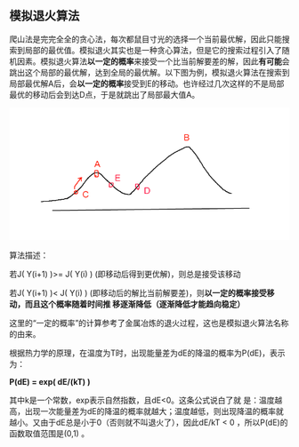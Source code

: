 ## 模拟退火算法

爬山法是完完全全的贪心法，每次都鼠目寸光的选择一个当前最优解，因此只能搜索到局部的最优值。模拟退火其实也是一种贪心算法，但是它的搜索过程引入了随机因素。模拟退火算法**以一定的概率**来接受一个比当前解要差的解，因此**有可能**会跳出这个局部的最优解，达到全局的最优解。以下图为例，模拟退火算法在搜索到局部最优解A后，会**以一定的概率**接受到E的移动。也许经过几次这样的不是局部最优的移动后会到达D点，于是就跳出了局部最大值A。

![](imgs/54.png)

算法描述：

若J( Y(i+1) )>= J( Y(i) )  (即移动后得到更优解)，则总是接受该移动

若J( Y(i+1) )< J( Y(i) )  (即移动后的解比当前解要差)，则**以一定的概率接受移动，而且这个概率随着时间推	移逐渐降低（逐渐降低才能趋向稳定）**

这里的“一定的概率”的计算参考了金属冶炼的退火过程，这也是模拟退火算法名称的由来。

根据热力学的原理，在温度为T时，出现能量差为dE的降温的概率为P(dE)，表示为：

**P(dE) = exp( dE/(kT) )**

其中k是一个常数，exp表示自然指数，且dE<0。这条公式说白了就 是：温度越高，出现一次能量差为dE的降温的概率就越大；温度越低，则出现降温的概率就越小。又由于dE总是小于0（否则就不叫退火了），因此dE/kT < 0 ，所以P(dE)的函数取值范围是(0,1) 。